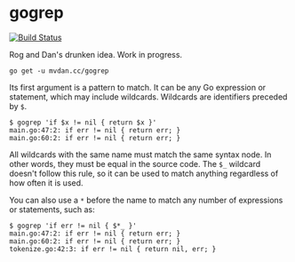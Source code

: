 # gogrep

[![Build Status](https://travis-ci.org/mvdan/gogrep.svg?branch=master)](https://travis-ci.org/mvdan/gogrep)

Rog and Dan's drunken idea. Work in progress.

	go get -u mvdan.cc/gogrep

Its first argument is a pattern to match. It can be any Go expression or
statement, which may include wildcards. Wildcards are identifiers
preceded by `$`.

	$ gogrep 'if $x != nil { return $x }'
	main.go:47:2: if err != nil { return err; }
	main.go:60:2: if err != nil { return err; }

All wildcards with the same name must match the same syntax node. In
other words, they must be equal in the source code. The `$_` wildcard
doesn't follow this rule, so it can be used to match anything regardless
of how often it is used.

You can also use a `*` before the name to match any number of
expressions or statements, such as:

	$ gogrep 'if err != nil { $*_ }'
	main.go:47:2: if err != nil { return err; }
	main.go:60:2: if err != nil { return err; }
	tokenize.go:42:3: if err != nil { return nil, err; }
